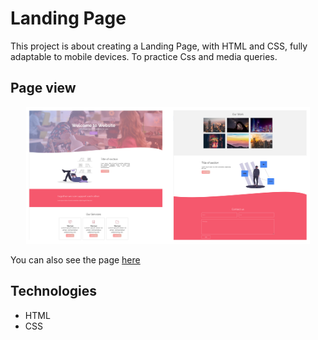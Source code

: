 # Landing Page
This project is about creating a Landing Page, with HTML and CSS, fully adaptable to mobile devices. To practice Css and media queries.

## Page view

<p align="center">
<img src="./img/landing.jpg" width=90%>
</p>

You can also see the page [here](https://solturipe.github.io/landing-page/)

## Technologies

- HTML
- CSS
